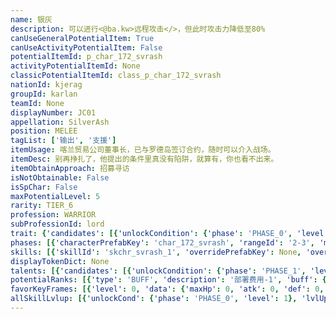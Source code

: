 ```yaml
---
name: 银灰
description: 可以进行<@ba.kw>远程攻击</>，但此时攻击力降低至80%
canUseGeneralPotentialItem: True
canUseActivityPotentialItem: False
potentialItemId: p_char_172_svrash
activityPotentialItemId: None
classicPotentialItemId: class_p_char_172_svrash
nationId: kjerag
groupId: karlan
teamId: None
displayNumber: JC01
appellation: SilverAsh
position: MELEE
tagList: ['输出', '支援']
itemUsage: 喀兰贸易公司董事长，已与罗德岛签订合约，随时可以介入战场。
itemDesc: 别再挣扎了，他提出的条件里真没有陷阱，就算有，你也看不出来。
itemObtainApproach: 招募寻访
isNotObtainable: False
isSpChar: False
maxPotentialLevel: 5
rarity: TIER_6
profession: WARRIOR
subProfessionId: lord
trait: {'candidates': [{'unlockCondition': {'phase': 'PHASE_0', 'level': 1}, 'requiredPotentialRank': 0, 'blackboard': [{'key': 'atk_scale', 'value': 0.8, 'valueStr': None}], 'overrideDescripton': None, 'prefabKey': None, 'rangeId': None}]}
phases: [{'characterPrefabKey': 'char_172_svrash', 'rangeId': '2-3', 'maxLevel': 50, 'attributesKeyFrames': [{'level': 1, 'data': {'maxHp': 1075, 'atk': 297, 'def': 189, 'magicResistance': 5.0, 'cost': 18, 'blockCnt': 2, 'moveSpeed': 1.0, 'attackSpeed': 100.0, 'baseAttackTime': 1.3, 'respawnTime': 70, 'hpRecoveryPerSec': 0.0, 'spRecoveryPerSec': 1.0, 'maxDeployCount': 1, 'maxDeckStackCnt': 0, 'tauntLevel': 0, 'massLevel': 0, 'baseForceLevel': 0, 'stunImmune': False, 'silenceImmune': False, 'sleepImmune': False, 'frozenImmune': False, 'levitateImmune': False}}, {'level': 50, 'data': {'maxHp': 1536, 'atk': 444, 'def': 259, 'magicResistance': 5.0, 'cost': 18, 'blockCnt': 2, 'moveSpeed': 1.0, 'attackSpeed': 100.0, 'baseAttackTime': 1.3, 'respawnTime': 70, 'hpRecoveryPerSec': 0.0, 'spRecoveryPerSec': 1.0, 'maxDeployCount': 1, 'maxDeckStackCnt': 0, 'tauntLevel': 0, 'massLevel': 0, 'baseForceLevel': 0, 'stunImmune': False, 'silenceImmune': False, 'sleepImmune': False, 'frozenImmune': False, 'levitateImmune': False}}], 'evolveCost': None}, {'characterPrefabKey': 'char_172_svrash', 'rangeId': '3-12', 'maxLevel': 80, 'attributesKeyFrames': [{'level': 1, 'data': {'maxHp': 1536, 'atk': 444, 'def': 259, 'magicResistance': 10.0, 'cost': 20, 'blockCnt': 2, 'moveSpeed': 1.0, 'attackSpeed': 100.0, 'baseAttackTime': 1.3, 'respawnTime': 70, 'hpRecoveryPerSec': 0.0, 'spRecoveryPerSec': 1.0, 'maxDeployCount': 1, 'maxDeckStackCnt': 0, 'tauntLevel': 0, 'massLevel': 0, 'baseForceLevel': 0, 'stunImmune': False, 'silenceImmune': False, 'sleepImmune': False, 'frozenImmune': False, 'levitateImmune': False}}, {'level': 80, 'data': {'maxHp': 2022, 'atk': 577, 'def': 329, 'magicResistance': 10.0, 'cost': 20, 'blockCnt': 2, 'moveSpeed': 1.0, 'attackSpeed': 100.0, 'baseAttackTime': 1.3, 'respawnTime': 70, 'hpRecoveryPerSec': 0.0, 'spRecoveryPerSec': 1.0, 'maxDeployCount': 1, 'maxDeckStackCnt': 0, 'tauntLevel': 0, 'massLevel': 0, 'baseForceLevel': 0, 'stunImmune': False, 'silenceImmune': False, 'sleepImmune': False, 'frozenImmune': False, 'levitateImmune': False}}], 'evolveCost': [{'id': '3221', 'count': 5, 'type': 'MATERIAL'}, {'id': '30032', 'count': 8, 'type': 'MATERIAL'}, {'id': '30062', 'count': 3, 'type': 'MATERIAL'}]}, {'characterPrefabKey': 'char_172_svrash', 'rangeId': '3-12', 'maxLevel': 90, 'attributesKeyFrames': [{'level': 1, 'data': {'maxHp': 2022, 'atk': 577, 'def': 329, 'magicResistance': 10.0, 'cost': 20, 'blockCnt': 2, 'moveSpeed': 1.0, 'attackSpeed': 100.0, 'baseAttackTime': 1.3, 'respawnTime': 70, 'hpRecoveryPerSec': 0.0, 'spRecoveryPerSec': 1.0, 'maxDeployCount': 1, 'maxDeckStackCnt': 0, 'tauntLevel': 0, 'massLevel': 0, 'baseForceLevel': 0, 'stunImmune': False, 'silenceImmune': False, 'sleepImmune': False, 'frozenImmune': False, 'levitateImmune': False}}, {'level': 90, 'data': {'maxHp': 2560, 'atk': 713, 'def': 397, 'magicResistance': 10.0, 'cost': 20, 'blockCnt': 2, 'moveSpeed': 1.0, 'attackSpeed': 100.0, 'baseAttackTime': 1.3, 'respawnTime': 70, 'hpRecoveryPerSec': 0.0, 'spRecoveryPerSec': 1.0, 'maxDeployCount': 1, 'maxDeckStackCnt': 0, 'tauntLevel': 0, 'massLevel': 0, 'baseForceLevel': 0, 'stunImmune': False, 'silenceImmune': False, 'sleepImmune': False, 'frozenImmune': False, 'levitateImmune': False}}], 'evolveCost': [{'id': '3223', 'count': 4, 'type': 'MATERIAL'}, {'id': '30135', 'count': 4, 'type': 'MATERIAL'}, {'id': '30074', 'count': 6, 'type': 'MATERIAL'}]}]
skills: [{'skillId': 'skchr_svrash_1', 'overridePrefabKey': None, 'overrideTokenKey': None, 'levelUpCostCond': [{'unlockCond': {'phase': 'PHASE_2', 'level': 1}, 'lvlUpTime': 28800, 'levelUpCost': [{'id': '3303', 'count': 6, 'type': 'MATERIAL'}, {'id': '30044', 'count': 4, 'type': 'MATERIAL'}, {'id': '30023', 'count': 4, 'type': 'MATERIAL'}]}, {'unlockCond': {'phase': 'PHASE_2', 'level': 1}, 'lvlUpTime': 57600, 'levelUpCost': [{'id': '3303', 'count': 12, 'type': 'MATERIAL'}, {'id': '30074', 'count': 4, 'type': 'MATERIAL'}, {'id': '30054', 'count': 8, 'type': 'MATERIAL'}]}, {'unlockCond': {'phase': 'PHASE_2', 'level': 1}, 'lvlUpTime': 86400, 'levelUpCost': [{'id': '3303', 'count': 15, 'type': 'MATERIAL'}, {'id': '30135', 'count': 6, 'type': 'MATERIAL'}, {'id': '30074', 'count': 7, 'type': 'MATERIAL'}]}], 'unlockCond': {'phase': 'PHASE_0', 'level': 1}}, {'skillId': 'skchr_svrash_2', 'overridePrefabKey': None, 'overrideTokenKey': None, 'levelUpCostCond': [{'unlockCond': {'phase': 'PHASE_2', 'level': 1}, 'lvlUpTime': 28800, 'levelUpCost': [{'id': '3303', 'count': 6, 'type': 'MATERIAL'}, {'id': '30054', 'count': 4, 'type': 'MATERIAL'}, {'id': '30033', 'count': 6, 'type': 'MATERIAL'}]}, {'unlockCond': {'phase': 'PHASE_2', 'level': 1}, 'lvlUpTime': 57600, 'levelUpCost': [{'id': '3303', 'count': 12, 'type': 'MATERIAL'}, {'id': '30084', 'count': 4, 'type': 'MATERIAL'}, {'id': '30064', 'count': 5, 'type': 'MATERIAL'}]}, {'unlockCond': {'phase': 'PHASE_2', 'level': 1}, 'lvlUpTime': 86400, 'levelUpCost': [{'id': '3303', 'count': 15, 'type': 'MATERIAL'}, {'id': '30135', 'count': 6, 'type': 'MATERIAL'}, {'id': '30024', 'count': 6, 'type': 'MATERIAL'}]}], 'unlockCond': {'phase': 'PHASE_1', 'level': 1}}, {'skillId': 'skchr_svrash_3', 'overridePrefabKey': None, 'overrideTokenKey': None, 'levelUpCostCond': [{'unlockCond': {'phase': 'PHASE_2', 'level': 1}, 'lvlUpTime': 28800, 'levelUpCost': [{'id': '3303', 'count': 6, 'type': 'MATERIAL'}, {'id': '30064', 'count': 3, 'type': 'MATERIAL'}, {'id': '30043', 'count': 4, 'type': 'MATERIAL'}]}, {'unlockCond': {'phase': 'PHASE_2', 'level': 1}, 'lvlUpTime': 57600, 'levelUpCost': [{'id': '3303', 'count': 12, 'type': 'MATERIAL'}, {'id': '30094', 'count': 4, 'type': 'MATERIAL'}, {'id': '30074', 'count': 9, 'type': 'MATERIAL'}]}, {'unlockCond': {'phase': 'PHASE_2', 'level': 1}, 'lvlUpTime': 86400, 'levelUpCost': [{'id': '3303', 'count': 15, 'type': 'MATERIAL'}, {'id': '30125', 'count': 6, 'type': 'MATERIAL'}, {'id': '30024', 'count': 5, 'type': 'MATERIAL'}]}], 'unlockCond': {'phase': 'PHASE_2', 'level': 1}}]
displayTokenDict: None
talents: [{'candidates': [{'unlockCondition': {'phase': 'PHASE_1', 'level': 1}, 'requiredPotentialRank': 0, 'prefabKey': '1', 'name': '领袖', 'description': '攻击力+5%，所有干员的再部署时间-5%', 'rangeId': None, 'blackboard': [{'key': 'atk', 'value': 0.05, 'valueStr': None}, {'key': 'respawn_time', 'value': -0.05, 'valueStr': None}], 'tokenKey': None}, {'unlockCondition': {'phase': 'PHASE_1', 'level': 1}, 'requiredPotentialRank': 4, 'prefabKey': '1', 'name': '领袖', 'description': '攻击力+7%<@ba.talpu>（+2%）</>，所有干员的再部署时间-7%<@ba.talpu>（+2%）</>', 'rangeId': None, 'blackboard': [{'key': 'atk', 'value': 0.07, 'valueStr': None}, {'key': 'respawn_time', 'value': -0.07, 'valueStr': None}], 'tokenKey': None}, {'unlockCondition': {'phase': 'PHASE_2', 'level': 1}, 'requiredPotentialRank': 0, 'prefabKey': '1', 'name': '领袖', 'description': '攻击力+10%，所有干员的再部署时间-10%', 'rangeId': None, 'blackboard': [{'key': 'atk', 'value': 0.1, 'valueStr': None}, {'key': 'respawn_time', 'value': -0.1, 'valueStr': None}], 'tokenKey': None}, {'unlockCondition': {'phase': 'PHASE_2', 'level': 1}, 'requiredPotentialRank': 4, 'prefabKey': '1', 'name': '领袖', 'description': '攻击力+12%<@ba.talpu>（+2%）</>，所有干员的再部署时间-12%<@ba.talpu>（+2%）</>', 'rangeId': None, 'blackboard': [{'key': 'atk', 'value': 0.12, 'valueStr': None}, {'key': 'respawn_time', 'value': -0.12, 'valueStr': None}], 'tokenKey': None}]}, {'candidates': [{'unlockCondition': {'phase': 'PHASE_2', 'level': 1}, 'requiredPotentialRank': 0, 'prefabKey': '2', 'name': '鹰眼视觉', 'description': '攻击范围内敌人的<$ba.invisible>隐匿</>效果失效', 'rangeId': None, 'blackboard': [], 'tokenKey': None}]}]
potentialRanks: [{'type': 'BUFF', 'description': '部署费用-1', 'buff': {'attributes': {'abnormalFlags': None, 'abnormalImmunes': None, 'abnormalAntis': None, 'abnormalCombos': None, 'abnormalComboImmunes': None, 'attributeModifiers': [{'attributeType': 'COST', 'formulaItem': 'ADDITION', 'value': -1.0, 'loadFromBlackboard': False, 'fetchBaseValueFromSourceEntity': False}]}}, 'equivalentCost': None}, {'type': 'BUFF', 'description': '再部署时间-4秒', 'buff': {'attributes': {'abnormalFlags': None, 'abnormalImmunes': None, 'abnormalAntis': None, 'abnormalCombos': None, 'abnormalComboImmunes': None, 'attributeModifiers': [{'attributeType': 'RESPAWN_TIME', 'formulaItem': 'ADDITION', 'value': -4.0, 'loadFromBlackboard': False, 'fetchBaseValueFromSourceEntity': False}]}}, 'equivalentCost': None}, {'type': 'BUFF', 'description': '攻击力+26', 'buff': {'attributes': {'abnormalFlags': None, 'abnormalImmunes': None, 'abnormalAntis': None, 'abnormalCombos': None, 'abnormalComboImmunes': None, 'attributeModifiers': [{'attributeType': 'ATK', 'formulaItem': 'ADDITION', 'value': 26.0, 'loadFromBlackboard': False, 'fetchBaseValueFromSourceEntity': False}]}}, 'equivalentCost': None}, {'type': 'CUSTOM', 'description': '第一天赋效果增强', 'buff': None, 'equivalentCost': None}, {'type': 'BUFF', 'description': '部署费用-1', 'buff': {'attributes': {'abnormalFlags': None, 'abnormalImmunes': None, 'abnormalAntis': None, 'abnormalCombos': None, 'abnormalComboImmunes': None, 'attributeModifiers': [{'attributeType': 'COST', 'formulaItem': 'ADDITION', 'value': -1.0, 'loadFromBlackboard': False, 'fetchBaseValueFromSourceEntity': False}]}}, 'equivalentCost': None}]
favorKeyFrames: [{'level': 0, 'data': {'maxHp': 0, 'atk': 0, 'def': 0, 'magicResistance': 0.0, 'cost': 0, 'blockCnt': 0, 'moveSpeed': 0.0, 'attackSpeed': 0.0, 'baseAttackTime': 0.0, 'respawnTime': 0, 'hpRecoveryPerSec': 0.0, 'spRecoveryPerSec': 0.0, 'maxDeployCount': 0, 'maxDeckStackCnt': 0, 'tauntLevel': 0, 'massLevel': 0, 'baseForceLevel': 0, 'stunImmune': False, 'silenceImmune': False, 'sleepImmune': False, 'frozenImmune': False, 'levitateImmune': False}}, {'level': 50, 'data': {'maxHp': 0, 'atk': 50, 'def': 50, 'magicResistance': 0.0, 'cost': 0, 'blockCnt': 0, 'moveSpeed': 0.0, 'attackSpeed': 0.0, 'baseAttackTime': 0.0, 'respawnTime': 0, 'hpRecoveryPerSec': 0.0, 'spRecoveryPerSec': 0.0, 'maxDeployCount': 0, 'maxDeckStackCnt': 0, 'tauntLevel': 0, 'massLevel': 0, 'baseForceLevel': 0, 'stunImmune': False, 'silenceImmune': False, 'sleepImmune': False, 'frozenImmune': False, 'levitateImmune': False}}]
allSkillLvlup: [{'unlockCond': {'phase': 'PHASE_0', 'level': 1}, 'lvlUpCost': [{'id': '3301', 'count': 5, 'type': 'MATERIAL'}]}, {'unlockCond': {'phase': 'PHASE_0', 'level': 1}, 'lvlUpCost': [{'id': '3301', 'count': 5, 'type': 'MATERIAL'}, {'id': '30031', 'count': 6, 'type': 'MATERIAL'}, {'id': '30041', 'count': 4, 'type': 'MATERIAL'}]}, {'unlockCond': {'phase': 'PHASE_0', 'level': 1}, 'lvlUpCost': [{'id': '3302', 'count': 8, 'type': 'MATERIAL'}, {'id': '30042', 'count': 4, 'type': 'MATERIAL'}]}, {'unlockCond': {'phase': 'PHASE_1', 'level': 1}, 'lvlUpCost': [{'id': '3302', 'count': 8, 'type': 'MATERIAL'}, {'id': '30052', 'count': 4, 'type': 'MATERIAL'}, {'id': '30012', 'count': 5, 'type': 'MATERIAL'}]}, {'unlockCond': {'phase': 'PHASE_1', 'level': 1}, 'lvlUpCost': [{'id': '3302', 'count': 8, 'type': 'MATERIAL'}, {'id': '30023', 'count': 7, 'type': 'MATERIAL'}]}, {'unlockCond': {'phase': 'PHASE_1', 'level': 1}, 'lvlUpCost': [{'id': '3303', 'count': 8, 'type': 'MATERIAL'}, {'id': '30033', 'count': 4, 'type': 'MATERIAL'}, {'id': '30083', 'count': 5, 'type': 'MATERIAL'}]}]
---
```


